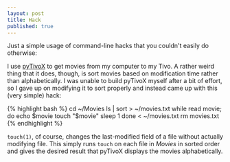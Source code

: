 ```yaml
---
layout: post
title: Hack
published: true
---
```


Just a simple usage of command-line hacks that you couldn't easily do otherwise:

I use [pyTivoX][p] to get movies from my computer to my Tivo.  A rather weird thing that it does, though, is sort movies based on modification time rather than alphabetically.  I was unable to build pyTivoX myself after a bit of effort, so I gave up on modifying it to sort properly and instead came up with this (very simple) hack:

{% highlight bash %}
cd ~/Movies
ls | sort > ~/movies.txt
while read movie; do
    echo $movie
    touch "$movie"
    sleep 1
done < ~/movies.txt
rm movies.txt
{% endhighlight %}

`touch(1)`, of course, changes the last-modified field of a file without actually modifying file.  This simply runs `touch` on each file in *Movies* in sorted order and gives the desired result that pyTivoX displays the movies alphabetically.

[p]:http://code.google.com/p/pytivox/


